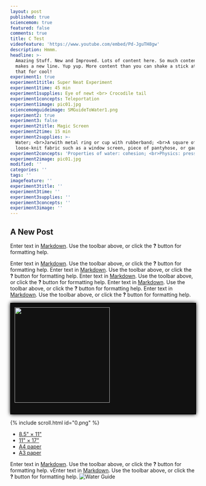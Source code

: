 ```yaml
---
layout: post
published: true
sciencemom: true
featured: false
comments: true
title: C Test
videofeature: 'https://www.youtube.com/embed/Pd-JguTH8gw'
description: Hmmm.
headline: >-
  Amazing Stuff. New and Improved. Lots of content here. So much content that it
  makes a new line. Yup yup. More content than you can shake a stick at. How's
  that for cool!
experiment1: true
experiment1title: Super Neat Experiment
experiment1time: 45 min
experiment1supplies: Eye of newt <br> Crocodile tail
experiment1concepts: Teleportation
experiment1image: pic01.jpg
sciencemomguideimage: SMGuideToWater1.png
experiment2: true
experiment3: false
experiment2title: Magic Screen
experiment2time: 15 min
experiment2supplies: >-
  Water; <br>Jarwith metal ring or cup with rubberband; <br>A square of
  loose-knit fabric such as a window screen, piece of pantyhose, or gauze
experiment2concepts: 'Properties of water: cohesion; <br>Physics: pressure, balanced forces;'
experiment2image: pic01.jpg
modified: ''
categories: ''
tags: ''
imagefeature: ''
experiment3title: ''
experiment3time: ''
experiment3supplies: ''
experiment3concepts: ''
experiment3image: ''
---
```

## A New Post

Enter text in [Markdown](http://daringfireball.net/projects/markdown/). Use the toolbar above, or click the **?** button for formatting help. 


Enter text in [Markdown](http://daringfireball.net/projects/markdown/). Use the toolbar above, or click the **?** button for formatting help. Enter text in [Markdown](http://daringfireball.net/projects/markdown/). Use the toolbar above, or click the **?** button for formatting help. Enter text in [Markdown](http://daringfireball.net/projects/markdown/). Use the toolbar above, or click the **?** button for formatting help. 
Enter text in [Markdown](http://daringfireball.net/projects/markdown/). Use the toolbar above, or click the **?** button for formatting help. Enter text in [Markdown](http://daringfireball.net/projects/markdown/). Use the toolbar above, or click the **?** button for formatting help. 

<style>
#scroll {
width:100%;
height:300px;
margin:10px auto;
background:#111111;
border:2px solid #000;
overflow:auto;
white-space:nowrap;
box-shadow:0 0 10px #000;
}
#scroll img {
margin:10px 10px 0 10px;
height:260px
}
</style>

<div id="scroll">
  <img src="{{site.baseurl}}/images/0.png"> 
</div>

{% include scroll.html id="0.png" %}

<ul class="actions">
<li><a href="http://patreon.com/jennyballif" class="button alt">8.5" &times; 11"</a></li>
<li><a href="http://patreon.com/jennyballif" class="button alt">11" &times; 17" </a></li>
<li><a href="http://patreon.com/jennyballif" class="button alt">A4 paper</a></li>
<li><a href="http://patreon.com/jennyballif" class="button alt">A3 paper</a></li>
</ul>

Enter text in [Markdown](http://daringfireball.net/projects/markdown/). Use the toolbar above, or click the **?** button for formatting help. vEnter text in [Markdown](http://daringfireball.net/projects/markdown/). Use the toolbar above, or click the **?** button for formatting help.
![Water Guide]({{site.baseurl}}/images/SMGuideToWater1.png)
